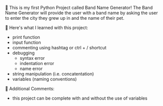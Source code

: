 👋 This is my first Python Project called Band Name Generator! The Band Name Generator will provide the user with a band name by asking the user to enter the city they grew up in and the name of their pet.

🐍 Here's what I learned with this project:
* print function
* input function
* commenting using hashtag or ctrl + / shortcut 
* debugging 
    * syntax error
    * indentation error
    * name error
* string manipulation (i.e. concatentation)
* variables (naming conventions)

📂 Additional Comments:
* this project can be complete with and without the use of variables 





